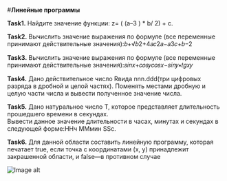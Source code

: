 #**Линейныe программы**

**Task1.** Найдите  значение функции: z= ( (a–3 ) * b/ 2) + c.

**Task2.** Вычислить значение выражения по формуле (все переменные принимают действительные значения):𝑏+√𝑏2+4𝑎𝑐2𝑎−𝑎3𝑐+𝑏−2

**Task3.** Вычислить значение выражения по формуле (все переменные принимают действительные значения):𝑠𝑖𝑛𝑥+𝑐𝑜𝑠𝑦𝑐𝑜𝑠𝑥−𝑠𝑖𝑛𝑦∗𝑡𝑔𝑥𝑦

**Task4.** Дано действительное число Rвида nnn.ddd(три цифровых разряда в дробной и целой частях). 
       Поменять местами дробную и целую части числа и вывести полученное значение числа.
       
**Task5.** Дано  натуральное  число Т, которое  представляет  длительность  прошедшего  времени  в  секундах.  
       Вывести данное значение длительности в часах, минутах и секундах в следующей форме:ННч ММмин SSc.
   
**Task6.** Для данной области составить линейную программу, которая печатает true, если точка с координатами (х, у)
       принадлежит закрашенной области, и false—в противном случаe
   
   ![Image alt](https://github.com/4ertya/auxiliary/blob/master/%D0%BB%D0%B8%D0%BD%D0%B5%D0%B9%D0%BD%D1%8B%D0%B5.PNG) 
   
